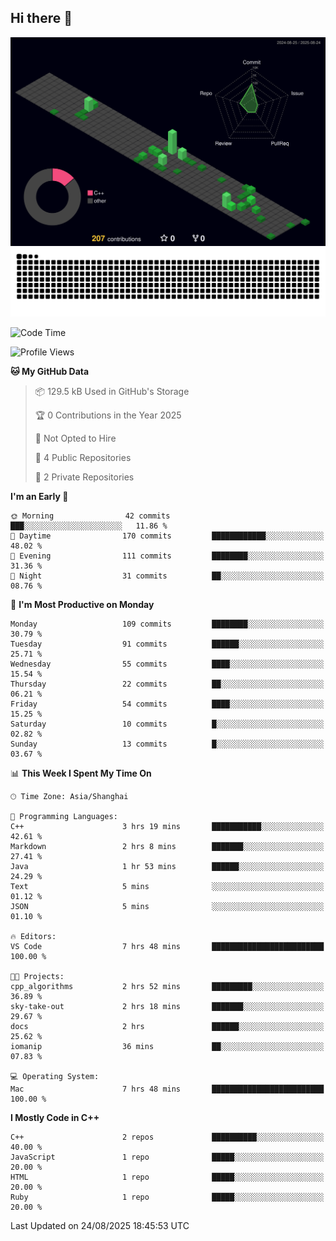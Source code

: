 ## Hi there 👋

<!--
**badb0ttle/badb0ttle** is a ✨ _special_ ✨ repository because its `README.md` (this file) appears on your GitHub profile.

Here are some ideas to get you started:

- 🔭 I’m currently working on ...
- 🌱 I’m currently learning ...
- 👯 I’m looking to collaborate on ...
- 🤔 I’m looking for help with ...
- 💬 Ask me about ...
- 📫 How to reach me: ...
- 😄 Pronouns: ...
- ⚡ Fun fact: ...
-->
![Personal 3D Metrics](./profile-3d-contrib/profile-night-green.svg)
<picture>
<img alt="github-snake"
    src="https://raw.githubusercontent.com/HaynesChennn/HaynesChennn/output/github-contribution-grid-snake.svg" />
</picture>

<!--START_SECTION:waka-->
![Code Time](http://img.shields.io/badge/Code%20Time-306%20hrs%205%20mins-blue)

![Profile Views](http://img.shields.io/badge/Profile%20Views-0-blue)

**🐱 My GitHub Data** 

> 📦 129.5 kB Used in GitHub's Storage 
 > 
> 🏆 0 Contributions in the Year 2025
 > 
> 🚫 Not Opted to Hire
 > 
> 📜 4 Public Repositories 
 > 
> 🔑 2 Private Repositories 
 > 
**I'm an Early 🐤** 

```text
🌞 Morning                42 commits          ███░░░░░░░░░░░░░░░░░░░░░░   11.86 % 
🌆 Daytime                170 commits         ████████████░░░░░░░░░░░░░   48.02 % 
🌃 Evening                111 commits         ████████░░░░░░░░░░░░░░░░░   31.36 % 
🌙 Night                  31 commits          ██░░░░░░░░░░░░░░░░░░░░░░░   08.76 % 
```
📅 **I'm Most Productive on Monday** 

```text
Monday                   109 commits         ████████░░░░░░░░░░░░░░░░░   30.79 % 
Tuesday                  91 commits          ██████░░░░░░░░░░░░░░░░░░░   25.71 % 
Wednesday                55 commits          ████░░░░░░░░░░░░░░░░░░░░░   15.54 % 
Thursday                 22 commits          ██░░░░░░░░░░░░░░░░░░░░░░░   06.21 % 
Friday                   54 commits          ████░░░░░░░░░░░░░░░░░░░░░   15.25 % 
Saturday                 10 commits          █░░░░░░░░░░░░░░░░░░░░░░░░   02.82 % 
Sunday                   13 commits          █░░░░░░░░░░░░░░░░░░░░░░░░   03.67 % 
```


📊 **This Week I Spent My Time On** 

```text
🕑︎ Time Zone: Asia/Shanghai

💬 Programming Languages: 
C++                      3 hrs 19 mins       ███████████░░░░░░░░░░░░░░   42.61 % 
Markdown                 2 hrs 8 mins        ███████░░░░░░░░░░░░░░░░░░   27.41 % 
Java                     1 hr 53 mins        ██████░░░░░░░░░░░░░░░░░░░   24.29 % 
Text                     5 mins              ░░░░░░░░░░░░░░░░░░░░░░░░░   01.12 % 
JSON                     5 mins              ░░░░░░░░░░░░░░░░░░░░░░░░░   01.10 % 

🔥 Editors: 
VS Code                  7 hrs 48 mins       █████████████████████████   100.00 % 

🐱‍💻 Projects: 
cpp_algorithms           2 hrs 52 mins       █████████░░░░░░░░░░░░░░░░   36.89 % 
sky-take-out             2 hrs 18 mins       ███████░░░░░░░░░░░░░░░░░░   29.67 % 
docs                     2 hrs               ██████░░░░░░░░░░░░░░░░░░░   25.62 % 
iomanip                  36 mins             ██░░░░░░░░░░░░░░░░░░░░░░░   07.83 % 

💻 Operating System: 
Mac                      7 hrs 48 mins       █████████████████████████   100.00 % 
```

**I Mostly Code in C++** 

```text
C++                      2 repos             ██████████░░░░░░░░░░░░░░░   40.00 % 
JavaScript               1 repo              █████░░░░░░░░░░░░░░░░░░░░   20.00 % 
HTML                     1 repo              █████░░░░░░░░░░░░░░░░░░░░   20.00 % 
Ruby                     1 repo              █████░░░░░░░░░░░░░░░░░░░░   20.00 % 
```




 Last Updated on 24/08/2025 18:45:53 UTC
<!--END_SECTION:waka-->

